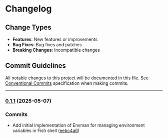 # Changelog

## Change Types

- **Features**: New features or improvements
- **Bug Fixes**: Bug fixes and patches
- **Breaking Changes**: Incompatible changes

## Commit Guidelines

All notable changes to this project will be documented in this file. See [Conventional Commits](https://www.conventionalcommits.org/) specification when making commits.

---
### [0.1.1](https://github.com-sichang824/sichang824/fish_envman/commits/0.1.1) (2025-05-07)

### Commits

* Add initial implementation of Envman for managing environment variables in Fish shell ([eebc4a6](https://github.com-sichang824/sichang824/fish_envman/commit/eebc4a6a83b88fa722d7cca0460b4e7b4e453568))

